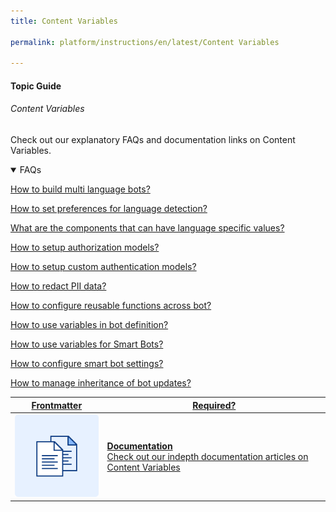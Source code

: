 ```yaml
---
title: Content Variables

permalink: platform/instructions/en/latest/Content Variables

---
```

#### Topic Guide
###### Content Variables

  Check out our explanatory FAQs and documentation links on Content Variables.


<details open>
  <summary>FAQs
  </summary>

  <a class="doc-link" target="_blank" href="https://developer.kore.ai/docs/bots/advanced-topics/multi-lingual/building-multi-language-bots/">
 
  How to build multi language bots?

</a>

<a class="doc-link" target="_blank" href="https://developer.kore.ai/docs/bots/advanced-topics/multi-lingual/building-multi-language-bots/#Language_Detection_and_Selection">
 
  How to set preferences for language detection?

</a>
  
<a class="doc-link" target="_blank" href="https://developer.kore.ai/docs/bots/advanced-topics/multi-lingual/building-multi-language-bots/#Translatable_Components">
 
  What are the components that can have language specific values?

</a>

<a class="doc-link" target="_blank" href="https://developer.kore.ai/docs/bots/advanced-topics/authorization/bot-authentication/">
 
  How to setup authorization models?

</a>


<a class="doc-link" target="_blank" href="https://developer.kore.ai/docs/bots/bot-builder-tool/dialog-task/implementing-custom-authentication/">

  How to setup custom authentication models?

</a>
  
<a class="doc-link" target="_blank" href="https://developer.kore.ai/docs/bots/bot-settings/pii-data-masking/">

  How to redact PII data?

</a>

  <a class="doc-link" target="_blank" href="https://developer.kore.ai/docs/bots/bot-settings/bot-functions/reusing-bot-functions-custom-script-file/">

  How to configure reusable functions across bot?

</a>
  <a class="doc-link" target="_blank" href="https://developer.kore.ai/docs/bots/bot-settings/bot-management/using-bot-variables/">

  How to use variables in bot definition?

</a>
  <a class="doc-link" target="_blank" href="https://developer.kore.ai/docs/bots/advanced-topics/smart-bot/defining-a-smart-bot/#Smart_Bot_Settings">

  How to use variables for Smart Bots?

</a>
  <a class="doc-link" target="_blank" href="https://developer.kore.ai/docs/bots/advanced-topics/smart-bot/defining-a-smart-bot/#Smart_Bot_Settings">

  How to configure smart bot settings?

</a>
  <a class="doc-link" target="_blank" href="https://developer.kore.ai/docs/bots/advanced-topics/smart-bot/defining-a-smart-bot/#inheritance">

  How to manage inheritance of bot updates?

</a>
</details>


<a class="doc-link" target="_blank" href="https://developer.kore.ai/docs/bots/bot-settings/bot-management/using-bot-variables/#Content_Variables">
 

| Frontmatter | Required? |
|-------------|-------------|
| ![alt text](images/docIcon.svg "Title") | **Documentation**  <br /> Check out our indepth documentation articles on Content Variables | 


</a>

